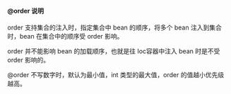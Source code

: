 #### @order 说明

order 支持集合的注入时，指定集合中 bean 的顺序，将多个 bean 注入到集合时，bean 在集合中的顺序受 order 影响。

order 并不能影响 bean 的加载顺序，也就是往 Ioc容器中注入 bean 时是不受 order 影响的。

@order 不写数字时，默认为最小值，int 类型的最大值，order 的值越小优先级越高。